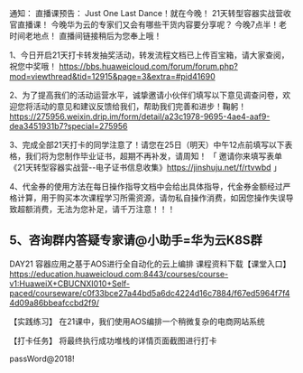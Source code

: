 通知：
直播课预告：
Just One Last Dance！就在今晚！
21天转型容器实战营收官直播课！
今晚华为云的专家们又会有哪些干货内容要分享呢？
今晚7点半！老时间老地点！
直播间链接稍后为您奉上哦！

1、今日开启21天打卡转发抽奖活动，转发流程文档已上传百宝箱，请大家查阅，祝您中奖哦！
https://bbs.huaweicloud.com/forum/forum.php?mod=viewthread&tid=12915&page=3&extra=#pid41690

2、为了提高我们的活动运营水平，诚挚邀请小伙伴们填写以下意见调查问卷，欢迎您将活动的意见和建议反馈给我们，帮助我们完善和进步！鞠躬！
https://275956.weixin.drip.im/form/detail/a23c1978-9695-4ae4-aaf9-dea3451931b7?special=275956

3、完成全部21天打卡的同学注意了！请您在25日（明天）中午12点前填写以下表格，我们将为您制作毕业证书，超期不再补发，请周知！
「 邀请你来填写表单《21天转型容器实战营--电子证书信息收集》https://jinshuju.net/f/rtvwbd 」

4、代金券的使用方法在每日操作指导文档中会给出具体指导，代金券金额经过严格计算，用于购买本次课程学习所需资源，请勿私自操作消费，如因您操作失误导致超额消费，无法为您补足，请千万注意！！！

5、咨询群内答疑专家请@小助手=华为云K8S群
-------------------------------

DAY21 容器应用之基于AOS进行全自动化的云上编排
课程资料下载【课堂入口】
https://education.huaweicloud.com:8443/courses/course-v1:HuaweiX+CBUCNXI010+Self-paced/courseware/c0f33bce27a44bd5a6dc4224d16c7884/f67ed5964f7f44d09a86bbeafccbd2f9/

【实践练习】
在21课中，我们使用AOS编排一个稍微复杂的电商网站系统

【打卡任务】
将最终执行成功堆栈的详情页面截图进行打卡


passWord@2018!

